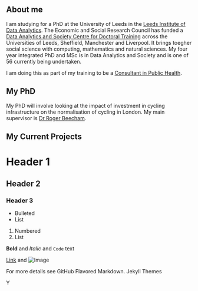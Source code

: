 About me
--------

I am studying for a PhD at the University of Leeds in the [Leeds Institute of Data Analytics](https://lida.leeds.ac.uk/).  The Economic and Social Research Council has funded a [Data Analytics and Society Centre for Doctoral Training](https://lida.leeds.ac.uk/study-training/datacdt/) across the Universities of Leeds, Sheffield, Manchester and Liverpool. It brings toegher social science with computing, mathematics and natural sciences.  My four year integrated PhD and MSc is in Data Analytics and Society and is one of 56 currently being undertaken.     

I am doing this as part of my training to be a [Consultant in Public Health](https://www.healthcareers.nhs.uk/explore-roles/public-health/roles-public-health/public-health-consultants-and-specialists).

My PhD
------
My PhD will involve looking at the impact of investment in cycling infrastructure on the normalisation of cycling in London. My main supervisor is [Dr Roger Beecham](https://www.geog.leeds.ac.uk/people/r.beecham).  


My Current Projects
-------------------


# Header 1
## Header 2
### Header 3

- Bulleted
- List

1. Numbered
2. List

**Bold** and _Italic_ and `Code` text

[Link](url) and ![Image](src)

For more details see GitHub Flavored Markdown.
Jekyll Themes

Y
